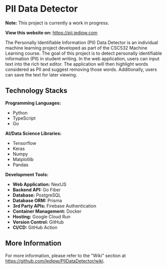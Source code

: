 # PII Data Detector

**Note:** This project is currently a work in progress.

**View this website on:** https://pii.jedipw.com

The Personally Identifiable Information (PII) Data Detector is an individual machine learning project developed as part of the CSC532 Machine Learning course. The goal of this project is to detect personally identifiable information (PII) in student writing. In the web application, users can input text into the rich text editor. The application will then highlight words considered as PII and suggest removing those words. Additionally, users can save the text for later viewing.

## Technology Stacks

<b>Programming Languages:</b>
- Python
- TypeScript
- Go

<b>AI/Data Science Libraries:</b>
- Tensorflow
- Keras
- Numpy
- Matplotlib
- Pandas

<b>Development Tools:</b>
- <b>Web Application:</b> NextJS
- <b>Backend API:</b> Go Fiber
- <b>Database:</b> PostgreSQL
- <b>Database ORM:</b> Prisma
- <b>3rd Party APIs:</b> Firebase Authentication
- <b>Container Management:</b> Docker
- <b>Hosting:</b> Google Cloud Run
- <b>Version Control:</b> GitHub
- <b>CI/CD:</b> GitHub Action

## More Information
For more information, please refer to the "Wiki" section at https://github.com/jedipw/PIIDataDetector/wiki.
